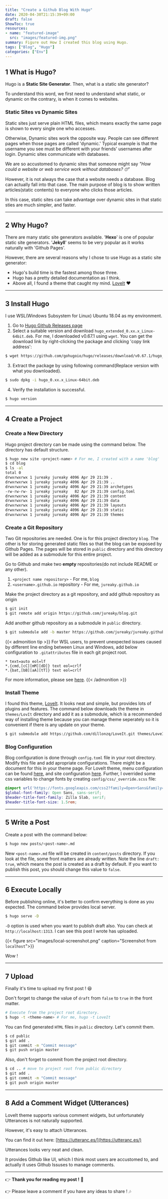 ```yaml
---
title: "Create a Github Blog With Hugo"
date: 2020-04-30T21:15:39+09:00
draft: false
ShowToc: true
resources:
- name: "featured-image"
  src: "images/featured-img.png"
summary: Figure out How I created this blog using Hugo.
tags: ["Blog", "Hugo"]
categories: ["Env"]
---
```



## 1 What is Hugo?

Hugo is a **Static Site Generator**. Then, what is a static site generator? 

To understand this word, we first need to understand what static, or dynamic on the contrary, is when it comes to websites.

### Static Sites vs Dynamic Sites

Static sites just serve plain HTML files, which means exactly the same page is shown to every single one who accesses.

Otherwise, Dynamic sites work the opposite way. People can see different pages when those pages are called 'dynamic.' Typical example is that the username you see must be different with your friends' usernames after login. Dynamic sites communicate with databases.

We are so accustomed to dynamic sites that someone might say _"How could a website or web service work without databases? :roll_eyes:"_ 

However, it is not always the case that a website needs a database. Blog can actually fall into that case. The main purpose of blog is to show written articles(static contents) to everyone who clicks those articles. 

In this case, static sites can take advantage over dynamic sites in that static sties are much simpler, and faster.

---

## 2 Why Hugo?

There are many static site generators available. '**Hexo**' is one of popular static site generators. '**Jekyll**' seems to be very popular as it works naturally with 'Github Pages'.

However, there are several reasons why I chose to use Hugo as a static site generator:

* Hugo's build time is the fastest among those three.
* Hugo has a pretty detailed documentation as I think.
* Above all, I found a theme that caught my mind. [LoveIt](https://github.com/dillonzq/LoveIt) :heart:

---

## 3 Install Hugo

I use WSL(Windows Subsystem for Linux) Ubuntu 18.04 as my environment.

1. Go to [Hugo Github Releases page](https://github.com/gohugoio/hugo/releases)
2. Select a suitable version and download `hugo_extended_0.xx.x_Linux-64bit.deb`. For me, I downloaded v0.67.1 using `wget`. You can get the download link by right-clicking the package and clicking 'copy link address':

```bash
$ wget https://github.com/gohugoio/hugo/releases/download/v0.67.1/hugo_extended_0.67.1_Linux-64bit.deb
```

3. Extract the package by using following command(Replace version with what you downloaded).

```bash
$ sudo dpkg -i hugo_0.xx.x_Linux-64bit.deb
```

4. Verify the installation is successful.

```bash
$ hugo version
```

---

## 4 Create a Project

### Create a New Directory

Hugo project directory can be made using the command below. The directory has default structure.

```bash
$ hugo new site <project-name> # For me, I created with a name 'blog'
$ cd blog
$ ls -al
total 0
drwxrwxrwx 1 jureaky jureaky 4096 Apr 29 21:39 .
drwxrwxrwx 1 jureaky jureaky 4096 Apr 29 21:39 ..
drwxrwxrwx 1 jureaky jureaky 4096 Apr 29 21:39 archetypes
-rw-rw-rw- 1 jureaky jureaky   82 Apr 29 21:39 config.toml
drwxrwxrwx 1 jureaky jureaky 4096 Apr 29 21:39 content
drwxrwxrwx 1 jureaky jureaky 4096 Apr 29 21:39 data
drwxrwxrwx 1 jureaky jureaky 4096 Apr 29 21:39 layouts
drwxrwxrwx 1 jureaky jureaky 4096 Apr 29 21:39 static
drwxrwxrwx 1 jureaky jureaky 4096 Apr 29 21:39 themes
```

### Create a Git Repository

Two Git repositories are needed. One is for this project directory `blog`. The other is for storing generated static files so that the blog can be exposed by Github Pages. The pages will be stored in `public` directory and this directory will be added as a submodule for this entire project.

Go to Github and make two **empty** repositories(do not include README or any other).

1. `<project name repository>` - For me, `blog`
2. `<username>.github.io` repository - For me, `jureaky.github.io`

Make the project directory as a git repository, and add github repository as origin

```bash
$ git init
$ git remote add origin https://github.com/jureaky/blog.git
```

Add another github repository as a submodule in `public` directory.

```bash
$ git submodule add -b master https://github.com/jureaky/jureaky.github.io.git public
```

{{< admonition tip >}}
For WSL users, to prevent unexpected issues caused by different line ending between Linux and Windows, add below configuration to `.gitattributes` file in each git project root.
```
* text=auto eol=lf
*.{cmd,[cC][mM][dD]} text eol=crlf
*.{bat,[bB][aA][tT]} text eol=crlf
```
For more information, please see [here](https://code.visualstudio.com/docs/remote/troubleshooting#_resolving-git-line-ending-issues-in-containers-resulting-in-many-modified-files).
{{< /admonition >}}

### Install Theme

I found this theme, [LoveIt](https://github.com/dillonzq/LoveIt). It looks neat and simple, but provides lots of plugins and features.
The command below downloads the theme in `themes/LovIt` directory and add it as a submodule, which is a recommended way of installing theme because you can manage theme seperately so it is convenient if there is any update on your theme. 

```bash
$ git submodule add https://github.com/dillonzq/LoveIt.git themes/LoveIt
```

### Blog Configuration

Blog configuration is done through `config.toml` file in your root directory. Modify this file and add apropriate configurations. There might be a document for this in your theme page.
For LoveIt theme, menu configuration can be found [here](https://hugoloveit.com/theme-documentation-basics/#basic-configuration), and site configuration [here](https://hugoloveit.com/theme-documentation-basics/#site-configuration).
Further, I overrided some css variables to change fonts by creating `config/css/_override.scss` file:
```scss
@import url('https://fonts.googleapis.com/css2?family=Open+Sans&family=Zilla+Slab&display=swap');
$global-font-family: Open Sans, sans-serif;
$header-title-font-family: Zilla Slab, serif;
$header-title-font-size: 1.5rem;
```

---

## 5 Write a Post

Create a post with the command below:

```bash
$ hugo new posts/<post-name>.md
```

New `<post-name>.md` file will be created in `content/posts` directory.
If you look at the file, some front matters are already written. Note the line `draft: true`, which means the post is created as a draft by default. If you want to publish this post, you should change this value to `false`.

---

## 6 Execute Locally

Before publishing online, it's better to confirm everything is done as you expected.
The command below provides local server.

```bash
$ hugo serve -D
```

`-D` option is used when you want to publish draft also. You can check at
`http://localhost:1313`.
I can see this post I wrote has uploaded.

{{< figure src="images/local-screenshot.png" caption="Screenshot from `localhost`">}}

Wow !

---

## 7 Upload

Finally it's time to upload my first post ! :laughing:

Don't forget to change the value of  `draft` from `false` to `true` in the front matter.


```bash
# Execute from the project root directory.
$ hugo -t <theme-name> # For me, hugo -t LoveIt
```

You can find generated `HTML` files in `public` directory. Let's commit them.

```bash
$ cd public
$ git add .
$ git commit -m "Commit message"
$ git push origin master
```

Also, don't forget to commit from the project root directory.

```bash
$ cd .. # move to project root from public directory
$ git add .
$ git commit -m "Commit message"
$ git push origin master
```

---


## 8 Add a Comment Widget (Utterances)

LoveIt theme supports various comment widgets, but unfortunately Utterances is not naturally supported.

However, it's easy to attach Utterances.

You can find it out here: [https://utteranc.es/](https://utteranc.es/)

Utterances looks very neat and clean.

It provides Github like UI, which I think most users are accustomed to, and actually it uses Github Issuses to manage comments.

---

:point_right: **Thank you for reading my post !** :pray:

:point_right: Please leave a comment if you have any ideas to share ! :notes:

